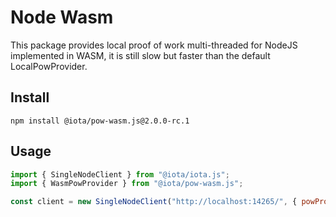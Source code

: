 # Node Wasm

This package provides local proof of work multi-threaded for NodeJS implemented in WASM, it is still slow but faster than the default LocalPowProvider.

## Install

```shell
npm install @iota/pow-wasm.js@2.0.0-rc.1
```

## Usage

```js
import { SingleNodeClient } from "@iota/iota.js";
import { WasmPowProvider } from "@iota/pow-wasm.js";

const client = new SingleNodeClient("http://localhost:14265/", { powProvider: new WasmPowProvider() });
```
